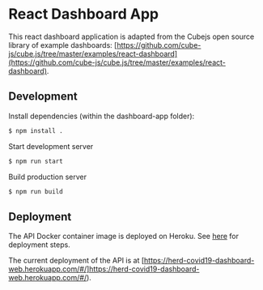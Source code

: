 # React Dashboard App

This react dashboard application is adapted from the Cubejs open source library of example dashboards: [https://github.com/cube-js/cube.js/tree/master/examples/react-dashboard](https://github.com/cube-js/cube.js/tree/master/examples/react-dashboard).

## Development

Install dependencies (within the dashboard-app folder):
```sh
$ npm install .
```

Start development server
```sh
$ npm run start
```

Build production server
```sh
$ npm run build
```

## Deployment

The API Docker container image is deployed on Heroku. See [here](https://real-time-dashboard.cube.dev/deployment) for deployment steps.

The current deployment of the API is at [https://herd-covid19-dashboard-web.herokuapp.com/#/]https://herd-covid19-dashboard-web.herokuapp.com/#/).

